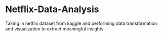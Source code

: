 # Netflix-Data-Analysis
Taking in netflix dataset from kaggle and performing data transformation and visualization to extract meaningful insights.
